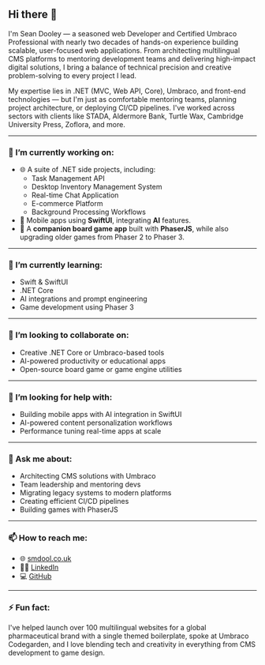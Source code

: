 ## Hi there 👋

I'm Sean Dooley — a seasoned web Developer and Certified Umbraco Professional with nearly two decades of hands-on experience building scalable, user-focused web applications. From architecting multilingual CMS platforms to mentoring development teams and delivering high-impact digital solutions, I bring a balance of technical precision and creative problem-solving to every project I lead.

My expertise lies in .NET (MVC, Web API, Core), Umbraco, and front-end technologies — but I'm just as comfortable mentoring teams, planning project architecture, or deploying CI/CD pipelines. I've worked across sectors with clients like STADA, Aldermore Bank, Turtle Wax, Cambridge University Press, Zoflora, and more.

---

### 🔭 I’m currently working on:
- 🌐 A suite of .NET side projects, including:
  - Task Management API
  - Desktop Inventory Management System
  - Real-time Chat Application
  - E-commerce Platform
  - Background Processing Workflows
- 📱 Mobile apps using **SwiftUI**, integrating **AI** features.
- 🎲 A **companion board game app** built with **PhaserJS**, while also upgrading older games from Phaser 2 to Phaser 3.

---

### 🌱 I’m currently learning:
- Swift & SwiftUI
- .NET Core
- AI integrations and prompt engineering
- Game development using Phaser 3

---

### 👯 I’m looking to collaborate on:
- Creative .NET Core or Umbraco-based tools
- AI-powered productivity or educational apps
- Open-source board game or game engine utilities

---

### 🤔 I’m looking for help with:
- Building mobile apps with AI integration in SwiftUI
- AI-powered content personalization workflows
- Performance tuning real-time apps at scale

---

### 💬 Ask me about:
- Architecting CMS solutions with Umbraco
- Team leadership and mentoring devs
- Migrating legacy systems to modern platforms
- Creating efficient CI/CD pipelines
- Building games with PhaserJS

---

### 📫 How to reach me:
- 🌐 [smdool.co.uk](https://www.smdool.co.uk)
- 🧑‍💼 [LinkedIn](https://www.linkedin.com/in/sean-dooley-7a398023)
- 💻 [GitHub](https://github.com/smdooley)

---

### ⚡ Fun fact:
I've helped launch over 100 multilingual websites for a global pharmaceutical brand with a single themed boilerplate, spoke at Umbraco Codegarden, and I love blending tech and creativity in everything from CMS development to game design.

